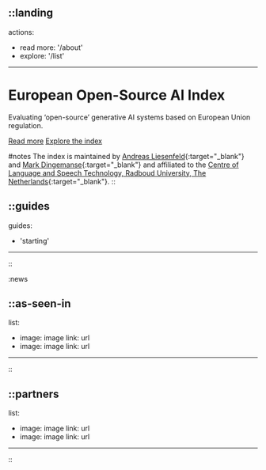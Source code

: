 ::landing
---
actions:
  - read more: '/about'
  - explore: '/list'
---
# European Open-Source AI Index 

Evaluating ‘open-source’ generative AI systems based on European Union regulation. 

[Read more](/about) [Explore the index](/list)

#notes
The index is maintained by [Andreas Liesenfeld](https://www.ru.nl/en/people/liesenfeld-a){:target="_blank"} and [Mark Dingemanse](https://markdingemanse.net){:target="_blank"} and affiliated to the [Centre of Language and Speech Technology, Radboud University, The Netherlands](https://www.ru.nl/en/cls/clst){:target="_blank"}.
::

::guides
---
guides:
  - 'starting'
---
::

:news

::as-seen-in
---
list:
  - image: image
    link: url
  - image: image
    link: url
---
::

::partners
---
list:
  - image: image
    link: url
  - image: image
    link: url
---
::